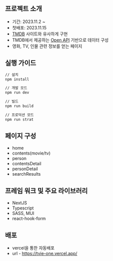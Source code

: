 ## 프로젝트 소개

- 기간: 2023.11.2 ~
- 첫배포: 2023.11.15
- [TMDB](https://www.themoviedb.org/) 사이트와 유사하게 구현
- TMDB에서 제공하는 [Open API](https://developer.themoviedb.org/reference/intro/getting-started) 기반으로 데이터 구성
- 영화, TV, 인물 관련 정보를 얻는 페이지

## 실행 가이드

```bash
// 설치
npm install

// 개발 모드
npm run dev

// 빌드
npm run build

// 프로덕션 모드
npm run strat
```

## 페이지 구성

- home
- contents(movie/tv)
- person
- contentsDetail
- personDetail
- searchResults

## 프레임 워크 및 주요 라이브러리

- NextJS
- Typescript
- SASS, MUI
- react-hook-form

## 배포

- vercel을 통한 자동배포
- url - https://tvie-one.vercel.app/
